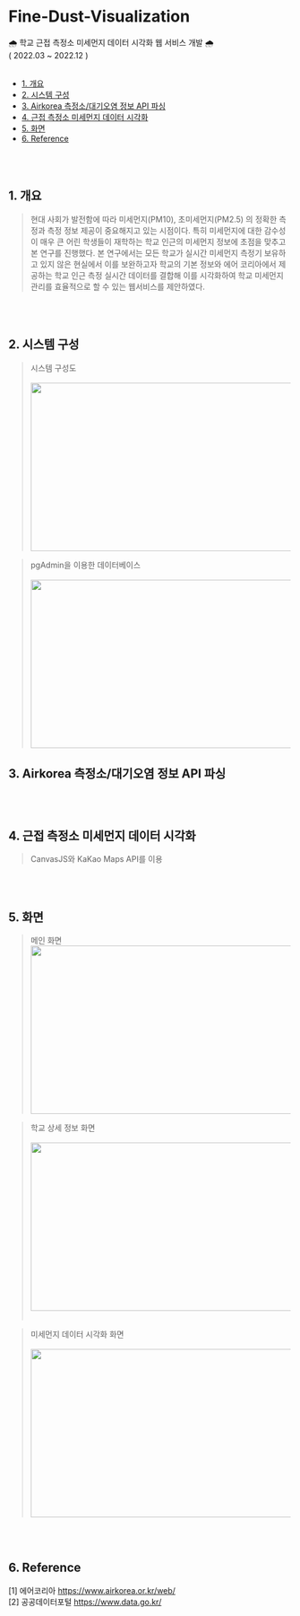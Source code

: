 # Fine-Dust-Visualization
🌧️ 학교 근접 측정소 미세먼지 데이터 시각화 웹 서비스 개발 🌧️   
( 2022.03 ~ 2022.12 )
<br><br>

+ [1. 개요](#1-개요)
+ [2. 시스템 구성](#2-시스템-구성)
+ [3. Airkorea 측정소/대기오염 정보 API 파싱](#3-Airkorea-측정소/대기오염-정보-API-파싱)
+ [4. 근접 측정소 미세먼지 데이터 시각화](#4-근접-측정소-미세먼지-데이터-시각화)
+ [5. 화면](#5-화면)
+ [6. Reference](#6-reference)


<br><br>

## 1. 개요
> 현대 사회가 발전함에 따라 미세먼지(PM10), 초미세먼지(PM2.5) 의 정확한 측정과 측정 정보 제공이 중요해지고 있는 시점이다. 특히 미세먼지에 대한 감수성이 매우 큰 어린 학생들이 재학하는 학교 인근의 미세먼지 정보에 초점을 맞추고 본 연구를 진행했다. 본 연구에서는 모든 학교가 실시간 미세먼지 측정기 보유하고 있지 않은 현실에서 이를 보완하고자 학교의 기본 정보와 에어 코리아에서 제공하는 학교 인근 측정 실시간 데이터를 결합해 이를 시각화하여 학교 미세먼지 관리를 효율적으로 할 수 있는 웹서비스를 제안하였다.

<br><br>

## 2. 시스템 구성
> 시스템 구성도 <br><br>
  <img src="https://github.com/jsl1113/Fine-Dust-Visualization/assets/55522275/6a20e46f-e790-4b45-99c4-ae21a23fab17" width="600" height="300"/><br>
  
> pgAdmin을 이용한 데이터베이스  <br><br>
  <img src="https://github.com/jsl1113/Fine-Dust-Visualization/assets/55522275/16d55158-77e9-44e9-8e7e-22a772088f8d" width="600" height="300"/><br>


## 3. Airkorea 측정소/대기오염 정보 API 파싱



<br><br>

## 4. 근접 측정소 미세먼지 데이터 시각화
> CanvasJS와 KaKao Maps API를 이용


<br><br>

## 5. 화면 
> 메인 화면 <br>
> <img src="https://github.com/jsl1113/Fine-Dust-Visualization/assets/55522275/698d7fd0-18f9-4445-8159-1be5cdef5a17" width="500" height="300" /><br>

> 학교 상세 정보 화면 <br><br>
> <img src="https://github.com/jsl1113/Fine-Dust-Visualization/assets/55522275/e8b07e8f-8328-4bd1-9861-08808026f425" width="500" height="300"/><br><br>

> 미세먼지 데이터 시각화 화면 <br><br>
> <img src="https://github.com/jsl1113/Fine-Dust-Visualization/assets/55522275/d6d96857-3120-4870-8e57-2ef2f718d2a3" width="500" height="300"/><br>

<br><br>

## 6. Reference
[1] 에어코리아 https://www.airkorea.or.kr/web/   
[2] 공공데이터포털 https://www.data.go.kr/   


<br><br>

